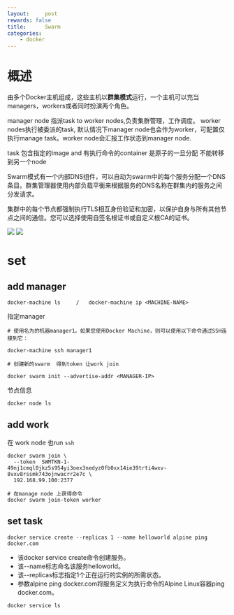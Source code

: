 ```yaml
---
layout:     post
rewards: false
title:      Swarm
categories:
    - docker
---
```


# 概述

由多个Docker主机组成，这些主机以**群集模式**运行，一个主机可以充当managers，workers或者同时扮演两个角色。

manager node 指派task to worker nodes,负责集群管理，工作调度。
worker nodes执行被委派的task, 默认情况下manager node也会作为worker，可配置仅执行manage task。worker node会汇报工作状态到manager node.

task 包含指定的image and 有执行命令的container 是原子的一旦分配 不能转移到另一个node

Swarm模式有一个内部DNS组件，可以自动为swarm中的每个服务分配一个DNS条目。群集管理器使用内部负载平衡来根据服务的DNS名称在群集内的服务之间分发请求。

集群中的每个节点都强制执行TLS相互身份验证和加密，以保护自身与所有其他节点之间的通信。您可以选择使用自签名根证书或自定义根CA的证书。


<span class='gp-2'>
    <img src='https://ws2.sinaimg.cn/large/006tNc79ly1g2ydpbd34rj30m80fc0tj.jpg' />
    <img src='https://ws4.sinaimg.cn/large/006tNc79ly1g2ydq6mkb4j30o40h8wf8.jpg' />
</span>


# set


## add manager
```
docker-machine ls     /   docker-machine ip <MACHINE-NAME>
```

指定manager
```
# 使用名为的机器manager1。如果您使用Docker Machine，则可以使用以下命令通过SSH连接到它：

docker-machine ssh manager1

# 创建新的swarm  得到token 让work join

docker swarm init --advertise-addr <MANAGER-IP>
```

节点信息
```
docker node ls
```

## add work

在 work node 也run `ssh`
```
docker swarm join \
  --token  SWMTKN-1-49nj1cmql0jkz5s954yi3oex3nedyz0fb0xx14ie39trti4wxv-8vxv8rssmk743ojnwacrr2e7c \
  192.168.99.100:2377
  
# 在manage node 上获得命令
docker swarm join-token worker
```

## set task

```
docker service create --replicas 1 --name helloworld alpine ping docker.com
```

- 该docker service create命令创建服务。
- 该--name标志命名该服​​务helloworld。
- 该--replicas标志指定1个正在运行的实例的所需状态。
- 参数alpine ping docker.com将服务定义为执行命令的Alpine Linux容器ping docker.com。

`docker service ls`